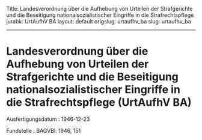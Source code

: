 Title: Landesverordnung über die Aufhebung von Urteilen der Strafgerichte und die
  Beseitigung nationalsozialistischer Eingriffe in die Strafrechtspflege
jurabk: UrtAufhV BA
layout: default
origslug: urtaufhv_ba
slug: urtaufhv_ba

---

# Landesverordnung über die Aufhebung von Urteilen der Strafgerichte und die Beseitigung nationalsozialistischer Eingriffe in die Strafrechtspflege (UrtAufhV BA)

Ausfertigungsdatum
:   1946-12-23

Fundstelle
:   BAGVBl: 1946, 151

